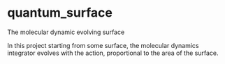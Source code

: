 # quantum_surface
The molecular dynamic evolving surface

In this project starting from some surface, the molecular dynamics integrator evolves with the action, proportional to the area of the surface. 
